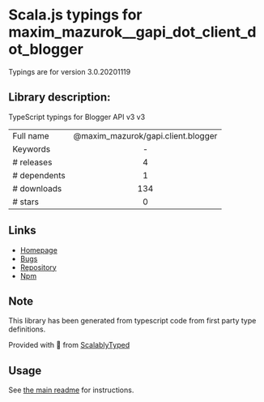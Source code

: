 
# Scala.js typings for maxim_mazurok__gapi_dot_client_dot_blogger

Typings are for version 3.0.20201119

## Library description:
TypeScript typings for Blogger API v3 v3

|                    |                 |
| ------------------ | :-------------: |
| Full name          | @maxim_mazurok/gapi.client.blogger |
| Keywords           | - |
| # releases         | 4 |
| # dependents       | 1 |
| # downloads        | 134 |
| # stars            | 0 |

## Links
- [Homepage](https://github.com/Maxim-Mazurok/google-api-typings-generator#readme)
- [Bugs](https://github.com/Maxim-Mazurok/google-api-typings-generator/issues)
- [Repository](https://github.com/Maxim-Mazurok/google-api-typings-generator)
- [Npm](https://www.npmjs.com/package/%40maxim_mazurok%2Fgapi.client.blogger)
    


## Note
This library has been generated from typescript code from first party type definitions.

Provided with :purple_heart: from [ScalablyTyped](https://github.com/oyvindberg/ScalablyTyped)

## Usage
See [the main readme](../../readme.md) for instructions.


